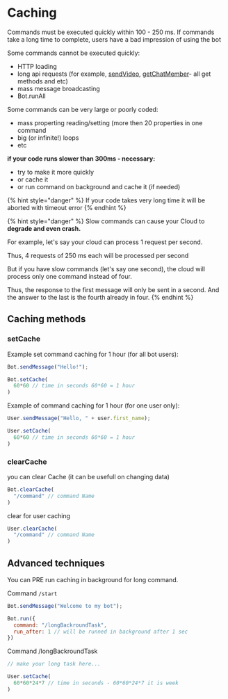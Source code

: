 # Caching

Commands must be executed quickly within 100 - 250 ms. If commands take a long time to complete, users have a bad impression of using the bot

Some commands cannot be executed quickly:

* HTTP loading
* long api requests \(for example, [sendVideo](https://core.telegram.org/bots/api#sendvideo), [getChatMember](https://core.telegram.org/bots/api#getchatmember)- all get methods and etc\)
* mass message broadcasting
* Bot.runAll

Some commands can be very large or poorly coded:

* mass properting reading/setting \(more then 20 properties in one command
* big \(or infinite!\) loops
* etc

**if your code runs slower than 300ms - necessary:**

* try to make it more quickly
* or cache it
* or run command on background and cache it \(if needed\)

{% hint style="danger" %}
If your code takes very long time it will be aborted with timeout error
{% endhint %}

{% hint style="danger" %}
Slow commands can cause your Cloud to **degrade and even crash.**

For example, let's say your cloud can process 1 request per second.

Thus, 4 requests of 250 ms each will be processed per second

But if you have slow commands \(let's say one second\), the cloud will process only one command instead of four.

Thus, the response to the first message will only be sent in a second. And the answer to the last is the fourth already in four.
{% endhint %}

## Caching methods

### setCache

Example set command caching for 1 hour \(for all bot users\):

```javascript
Bot.sendMessage("Hello!");

Bot.setCache(
  60*60 // time in seconds 60*60 = 1 hour
)
```

Example of command caching for 1 hour \(for one user only\):

```javascript
User.sendMessage("Hello, " + user.first_name);

User.setCache(
  60*60 // time in seconds 60*60 = 1 hour
)
```

### clearCache

you can clear Cache \(it can be usefull on changing data\)

```javascript
Bot.clearCache(
  "/command" // command Name
)
```

clear for user caching

```javascript
User.clearCache(
  "/command" // command Name
)
```

## Advanced techniques

You can PRE run caching in background for long command.

Command `/start`

```javascript
Bot.sendMessage("Welcome to my bot");

Bot.run({
  command: "/longBackroundTask",
  run_after: 1 // will be runned in background after 1 sec
})
```

Command /longBackroundTask

```javascript
// make your long task here...

User.setCache(
  60*60*24*7 // time in seconds - 60*60*24*7 it is week
)
```

